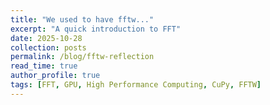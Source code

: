 ```yaml
---
title: "We used to have fftw..."
excerpt: "A quick introduction to FFT"
date: 2025-10-28
collection: posts
permalink: /blog/fftw-reflection
read_time: true
author_profile: true
tags: [FFT, GPU, High Performance Computing, CuPy, FFTW]
---
```

